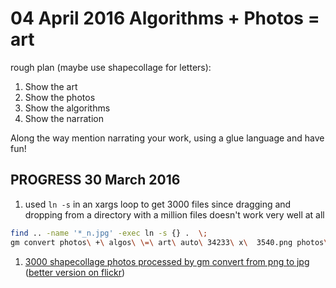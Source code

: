 # 04 April 2016 Algorithms + Photos = art
rough plan (maybe use shapecollage for letters):

1. Show the art
2. Show the photos
3. Show the algorithms
4. Show the narration

Along the way mention narrating your work, using a glue language and have fun!

## PROGRESS 30 March 2016
1. used ```ln -s``` in an xargs loop to get 3000 files since dragging and dropping from a directory with a million files doesn't work very well at all

 ```sh
 find .. -name '*_n.jpg' -exec ln -s {} .  \;
 gm convert photos\ +\ algos\ \=\ art\ auto\ 34233\ x\  3540.png photos\ +\ algos\ \=\ art\ auto\ 34233\ x\  3540.jpg
```

1. [3000 shapecollage photos processed by gm convert from png to jpg](https://github.com/rtanglao/algosplusphotosequalsart/blob/master/photos%20%2B%20algos%20%3D%20art%20auto%2034233%20x%203540.jpg) ([better version on flickr](https://www.flickr.com/photos/roland/26120401556/))